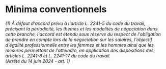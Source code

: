 # Minima conventionnels

 *(1) *À défaut d'accord prévu à l'article L. 2241-5 du code du travail, précisant la périodicité, les thèmes et les modalités de négociation dans cette branche, l'accord est étendu sous réserve du respect de l'obligation de prendre en compte lors de la négociation sur les salaires, l'objectif d'égalité professionnelle entre les femmes et les hommes ainsi que les mesures permettant de l'atteindre, en application des dispositions des articles L. 2241-8 et L. 2241-17 du code du travail.*  
 (Arrêté du 14 juin 2024 - art. 1)*

